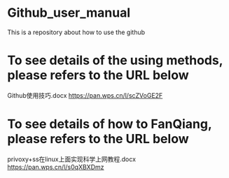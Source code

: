# Github_user_manual
This is a repository about how to use the github
# To see details of the using methods, please refers to the URL below
Github使用技巧.docx https://pan.wps.cn/l/scZVoGE2F
# To see details of how to FanQiang, please refers to the URL below
privoxy+ss在linux上面实现科学上网教程.docx https://pan.wps.cn/l/s0qXBXDmz
